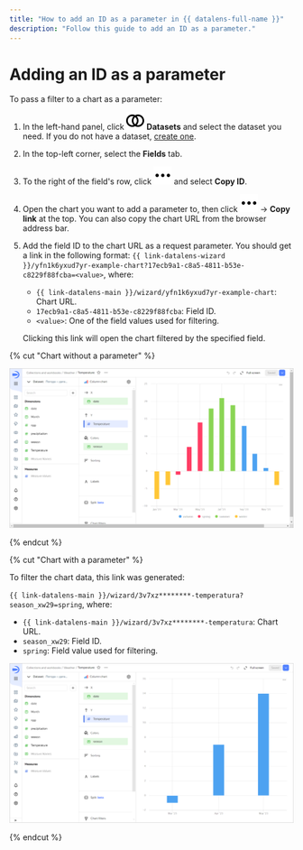 ```yaml
---
title: "How to add an ID as a parameter in {{ datalens-full-name }}"
description: "Follow this guide to add an ID as a parameter."
---
```


# Adding an ID as a parameter

To pass a filter to a chart as a parameter:


1. In the left-hand panel, click ![image](../../../_assets/console-icons/circles-intersection.svg) **Datasets** and select the dataset you need. If you do not have a dataset, [create one](../dataset/create.md).
1. In the top-left corner, select the **Fields** tab.
1. To the right of the field's row, click ![image](../../../_assets/console-icons/ellipsis.svg) and select **Copy ID**.
1. Open the chart you want to add a parameter to, then click ![image](../../../_assets/console-icons/ellipsis.svg) → **Copy link** at the top. You can also copy the chart URL from the browser address bar.
1. Add the field ID to the chart URL as a request parameter. You should get a link in the following format: `{{ link-datalens-wizard }}/yfn1k6yxud7yr-example-chart?17ecb9a1-c8a5-4811-b53e-c8229f88fcba=<value>`, where:

   * `{{ link-datalens-main }}/wizard/yfn1k6yxud7yr-example-chart`: Chart URL.
   * `17ecb9a1-c8a5-4811-b53e-c8229f88fcba`: Field ID.
   * `<value>`: One of the field values used for filtering.

   Clicking this link will open the chart filtered by the specified field.

{% cut "Chart without a parameter" %}

![image](../../../_assets/datalens/parameters/chart.svg)

{% endcut %}

{% cut "Chart with a parameter" %}

To filter the chart data, this link was generated:

`{{ link-datalens-main }}/wizard/3v7xz********-temperatura?season_xw29=spring`, where:

* `{{ link-datalens-main }}/wizard/3v7xz********-temperatura`: Chart URL.
* `season_xw29`: Field ID.
* `spring`: Field value used for filtering.

![image](../../../_assets/datalens/parameters/chart-with-parameter.svg)

{% endcut %}